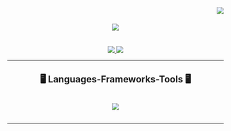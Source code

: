 <img align="right" src="https://visitor-badge.laobi.icu/badge?page_id=xxrani.xxrani" />

<h1 align="center">
    <img src="https://readme-typing-svg.herokuapp.com/?font=Righteous&size=35&center=true&vCenter=true&width=500&height=70&duration=4000&lines=Hi+There!+👋;+I'm+Raniere!;" />
</h1>

<br/>

<div align="center">
 
 </div>
 
<div align="center"> 
  <a href="mailto:chownrani@proton.me">
    <img src="https://img.shields.io/badge/ProtonMail-8B89CC?style=for-the-badge&logo=protonmail&logoColor=white" />
  </a>
  <a href="https://www.linkedin.com/in/ranialvares" target="_blank">
    <img src="https://img.shields.io/badge/LinkedIn-0077B5?style=for-the-badge&logo=linkedin&logoColor=white" target="_blank" />
  </a>
</div>

 <hr/>
 
<h2 align="center">🖥️ Languages-Frameworks-Tools 🖥️</h2>
<br/>
<div align="center">
    <img src="https://skillicons.dev/icons?i=linux,bash,python,fastapi,flask,html,css,javascript,git,docker,figma" /><br>
</div>

<br/>
<hr/>
